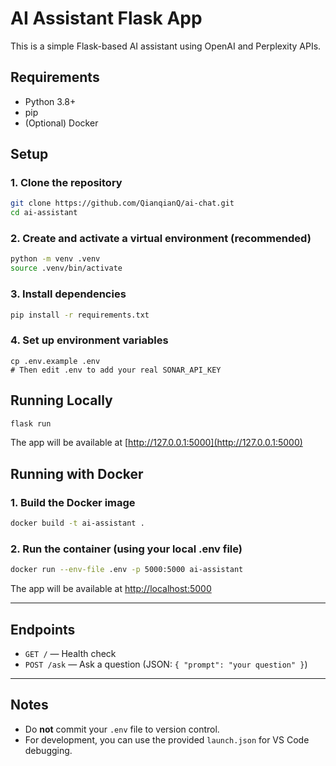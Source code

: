 # AI Assistant Flask App

This is a simple Flask-based AI assistant using OpenAI and Perplexity APIs.

## Requirements
- Python 3.8+
- pip
- (Optional) Docker

## Setup

### 1. Clone the repository
```bash
git clone https://github.com/QianqianQ/ai-chat.git
cd ai-assistant
```

### 2. Create and activate a virtual environment (recommended)
```bash
python -m venv .venv
source .venv/bin/activate
```

### 3. Install dependencies
```bash
pip install -r requirements.txt
```

### 4. Set up environment variables
```
cp .env.example .env
# Then edit .env to add your real SONAR_API_KEY
```

## Running Locally
```bash
flask run
```
The app will be available at [http://127.0.0.1:5000](http://127.0.0.1:5000)

## Running with Docker

### 1. Build the Docker image
```bash
docker build -t ai-assistant .
```

### 2. Run the container (using your local .env file)
```bash
docker run --env-file .env -p 5000:5000 ai-assistant
```

The app will be available at [http://localhost:5000](http://localhost:5000)

---

## Endpoints
- `GET /` — Health check
- `POST /ask` — Ask a question (JSON: `{ "prompt": "your question" }`)

---

## Notes
- Do **not** commit your `.env` file to version control.
- For development, you can use the provided `launch.json` for VS Code debugging.
